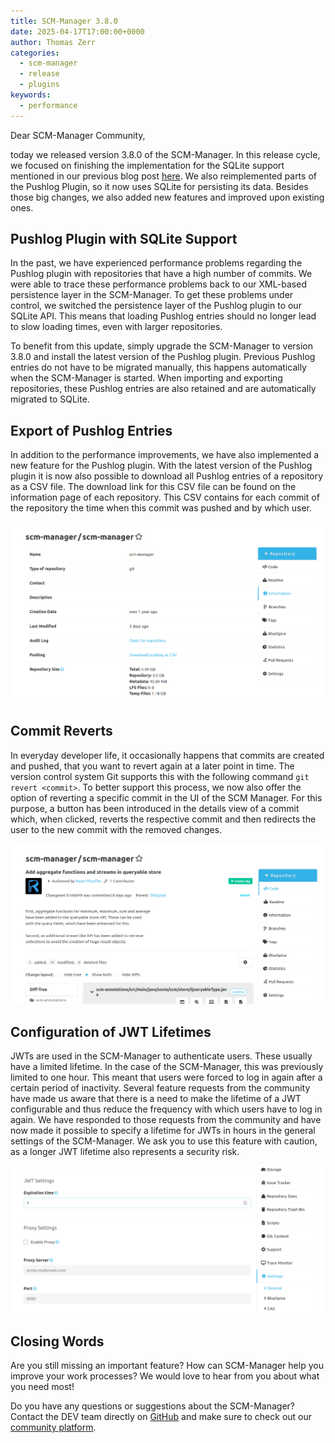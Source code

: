 ```yaml
---
title: SCM-Manager 3.8.0
date: 2025-04-17T17:00:00+0000
author: Thomas Zerr
categories:
  - scm-manager
  - release
  - plugins
keywords:
  - performance
---
```


Dear SCM-Manager Community,

today we released version 3.8.0 of the SCM-Manager.
In this release cycle, we focused on finishing the implementation for the SQLite support mentioned in our previous blog post [here](../2025-03-11-jwt-configuration-and-sqlite-support/index.md).
We also reimplemented parts of the Pushlog Plugin, so it now uses SQLite for persisting its data.
Besides those big changes, we also added new features and improved upon existing ones.

## Pushlog Plugin with SQLite Support

In the past, we have experienced performance problems regarding the Pushlog plugin with repositories that have a high number of commits.
We were able to trace these performance problems back to our XML-based persistence layer in the SCM-Manager.
To get these problems under control, we switched the persistence layer of the Pushlog plugin to our SQLite API.
This means that loading Pushlog entries should no longer lead to slow loading times, even with larger repositories.
 
To benefit from this update, simply upgrade the SCM-Manager to version 3.8.0 and install the latest version of the Pushlog plugin.
Previous Pushlog entries do not have to be migrated manually, this happens automatically when the SCM-Manager is started.
When importing and exporting repositories, these Pushlog entries are also retained and are automatically migrated to SQLite.

## Export of Pushlog Entries

In addition to the performance improvements, we have also implemented a new feature for the Pushlog plugin.
With the latest version of the Pushlog plugin it is now also possible to download all Pushlog entries of a repository as a CSV file.
The download link for this CSV file can be found on the information page of each repository.
This CSV contains for each commit of the repository the time when this commit was pushed and by which user.

![CSV download link](./assets/export_csv.png)

## Commit Reverts

In everyday developer life, it occasionally happens that commits are created and pushed, that you want to revert again at a later point in time. 
The version control system Git supports this with the following command `git revert <commit>`.
To better support this process, we now also offer the option of reverting a specific commit in the UI of the SCM Manager.
For this purpose, a button has been introduced in the details view of a commit which, when clicked, reverts the respective commit and then redirects the user to the new commit with the removed changes.

![Revert button within the commit details view](./assets/revert_commit.png)

## Configuration of JWT Lifetimes

JWTs are used in the SCM-Manager to authenticate users.
These usually have a limited lifetime. 
In the case of the SCM-Manager, this was previously limited to one hour.
This meant that users were forced to log in again after a certain period of inactivity.
Several feature requests from the community have made us aware that there is a need to make the lifetime of a JWT configurable and thus reduce the frequency with which users have to log in again.
We have responded to those requests from the community and have now made it possible to specify a lifetime for JWTs in hours in the general settings of the SCM-Manager.
We ask you to use this feature with caution, as a longer JWT lifetime also represents a security risk.

![JWT lifetime configuration](./assets/jwt_lifetime.png)

## Closing Words

Are you still missing an important feature? How can SCM-Manager help you improve your work processes?
We would love to hear from you about what you need most!

Do you have any questions or suggestions about the SCM-Manager?
Contact the DEV team directly on [GitHub](https://github.com/scm-manager/scm-manager/) and make sure
to check out our [community platform](https://community.cloudogu.com/c/scm-manager/).
